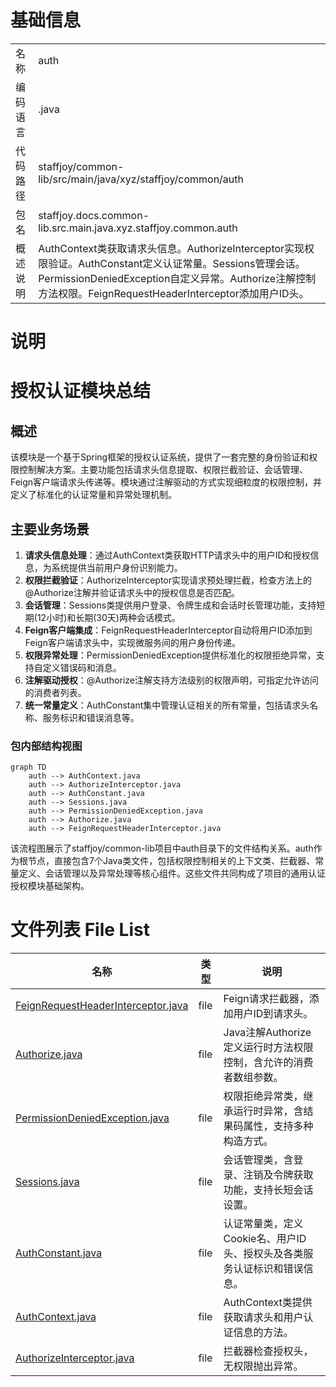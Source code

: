 # 基础信息

|      |      |
|------|------|
| 名称 | auth |
| 编码语言 | .java |
| 代码路径 | staffjoy/common-lib/src/main/java/xyz/staffjoy/common/auth |
| 包名 | staffjoy.docs.common-lib.src.main.java.xyz.staffjoy.common.auth |
| 概述说明 | AuthContext类获取请求头信息。AuthorizeInterceptor实现权限验证。AuthConstant定义认证常量。Sessions管理会话。PermissionDeniedException自定义异常。Authorize注解控制方法权限。FeignRequestHeaderInterceptor添加用户ID头。 |

# 说明

# 授权认证模块总结

## 概述
该模块是一个基于Spring框架的授权认证系统，提供了一套完整的身份验证和权限控制解决方案。主要功能包括请求头信息提取、权限拦截验证、会话管理、Feign客户端请求头传递等。模块通过注解驱动的方式实现细粒度的权限控制，并定义了标准化的认证常量和异常处理机制。

## 主要业务场景
1. **请求头信息处理**：通过AuthContext类获取HTTP请求头中的用户ID和授权信息，为系统提供当前用户身份识别能力。
2. **权限拦截验证**：AuthorizeInterceptor实现请求预处理拦截，检查方法上的@Authorize注解并验证请求头中的授权信息是否匹配。
3. **会话管理**：Sessions类提供用户登录、令牌生成和会话时长管理功能，支持短期(12小时)和长期(30天)两种会话模式。
4. **Feign客户端集成**：FeignRequestHeaderInterceptor自动将用户ID添加到Feign客户端请求头中，实现微服务间的用户身份传递。
5. **权限异常处理**：PermissionDeniedException提供标准化的权限拒绝异常，支持自定义错误码和消息。
6. **注解驱动授权**：@Authorize注解支持方法级别的权限声明，可指定允许访问的消费者列表。
7. **统一常量定义**：AuthConstant集中管理认证相关的所有常量，包括请求头名称、服务标识和错误消息等。


### 包内部结构视图

```mermaid
graph TD
    auth --> AuthContext.java
    auth --> AuthorizeInterceptor.java
    auth --> AuthConstant.java
    auth --> Sessions.java
    auth --> PermissionDeniedException.java
    auth --> Authorize.java
    auth --> FeignRequestHeaderInterceptor.java
```

该流程图展示了staffjoy/common-lib项目中auth目录下的文件结构关系。auth作为根节点，直接包含7个Java类文件，包括权限控制相关的上下文类、拦截器、常量定义、会话管理以及异常处理等核心组件。这些文件共同构成了项目的通用认证授权模块基础架构。

# 文件列表 File List

| 名称   | 类型  | 说明 |
|-------|------|-------------|
| [FeignRequestHeaderInterceptor.java](FeignRequestHeaderInterceptor.md) | file | Feign请求拦截器，添加用户ID到请求头。 |
| [Authorize.java](Authorize.md) | file | Java注解Authorize定义运行时方法权限控制，含允许的消费者数组参数。 |
| [PermissionDeniedException.java](PermissionDeniedException.md) | file | 权限拒绝异常类，继承运行时异常，含结果码属性，支持多种构造方式。 |
| [Sessions.java](Sessions.md) | file | 会话管理类，含登录、注销及令牌获取功能，支持长短会话设置。 |
| [AuthConstant.java](AuthConstant.md) | file | 认证常量类，定义Cookie名、用户ID头、授权头及各类服务认证标识和错误信息。 |
| [AuthContext.java](AuthContext.md) | file | AuthContext类提供获取请求头和用户认证信息的方法。 |
| [AuthorizeInterceptor.java](AuthorizeInterceptor.md) | file | 拦截器检查授权头，无权限抛出异常。 |


